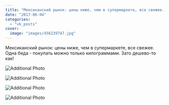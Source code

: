 ```yaml
---
title: "Мексиканский рынок: цены ниже, чем в супермаркете, все свежее. Одна беда - покупать можно только кил..."
date: "2017-06-04"
categories: 
  - "vk_posts"
cover:
  image: "images/456239747.jpg"
---
```


Мексиканский рынок: цены ниже, чем в супермаркете, все свежее. Одна беда - покупать можно только килограммами. Зато дешево-то как!

![Additional Photo](https://vodpop.ru/wp-content/uploads/2023/07/456239748.jpg)

![Additional Photo](https://vodpop.ru/wp-content/uploads/2023/07/456239749.jpg)

![Additional Photo](https://vodpop.ru/wp-content/uploads/2023/07/456239750.jpg)

![Additional Photo](https://vodpop.ru/wp-content/uploads/2023/07/456239751.jpg)
